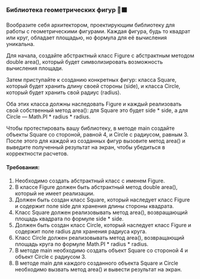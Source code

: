 
### Библиотека геометрических фигур 🔵⬛

Вообразите себя архитектором, проектирующим библиотеку для работы с геометрическими фигурами. Каждая фигура, будь то квадрат или круг, обладает площадью, но формула для её вычисления уникальна.

Для начала, создайте абстрактный класс Figure с абстрактным методом double area(), который будет символизировать возможность вычисления площади.

Затем приступайте к созданию конкретных фигур: класса Square, который будет хранить длину своей стороны (side), и класса Circle, который будет хранить свой радиус (radius).

Оба этих класса должны наследовать Figure и каждый реализовать свой собственный метод area(): для Square это будет side * side, а для Circle — Math.PI * radius * radius.

Чтобы протестировать вашу библиотеку, в методе main создайте объекты Square со стороной, равной 4, и Circle с радиусом, равным 3. После этого для каждой из созданных фигур вызовите метод area() и выведите полученный результат на экран, чтобы убедиться в корректности расчетов.

#### Требования:
1. Необходимо создать абстрактный класс с именем Figure.
2. В классе Figure должен быть абстрактный метод double area(), который не имеет реализации.
3. Должен быть создан класс Square, который наследует класс Figure и содержит поле side для хранения длины стороны квадрата.
4. Класс Square должен реализовывать метод area(), возвращающий площадь квадрата по формуле side * side.
5. Должен быть создан класс Circle, который наследует класс Figure и содержит поле radius для хранения радиуса круга.
6. Класс Circle должен реализовывать метод area(), возвращающий площадь круга по формуле Math.PI * radius * radius.
7. В методе main необходимо создать объект Square со стороной 4 и объект Circle с радиусом 3.
8. В методе main для каждого созданного объекта Square и Circle необходимо вызвать метод area() и вывести результат на экран.